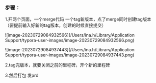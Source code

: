 ### 步骤：

1.开两个页面，一个merge代码 一个tag新版本，点了merge同时创建tag版本（要提前输入好新的tag版本，创建的时候直接提交）

![image-20230729084932566](/Users/ina.h/Library/Application Support/typora-user-images/image-20230729084932566.png)

![image-20230729084937443](/Users/ina.h/Library/Application Support/typora-user-images/image-20230729084937443.png)

2.tag完版本，就要关闭之前的里程碑，开个新的里程碑

3.然后打包 发prd